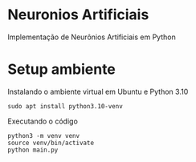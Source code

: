 # Neuronios Artificiais

Implementação de Neurônios Artificiais em Python

# Setup ambiente

Instalando o ambiente virtual em Ubuntu e Python 3.10
```
sudo apt install python3.10-venv
```

Executando o código
```
python3 -m venv venv
source venv/bin/activate
python main.py
```
